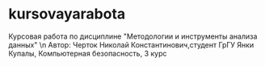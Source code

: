 # kursovayarabota
Курсовая работа по дисциплине "Методологии и инструменты анализа данных" \n
Автор: Черток Николай Константинович,студент ГрГУ Янки Купалы, Компьютерная безопасность, 3 курс
